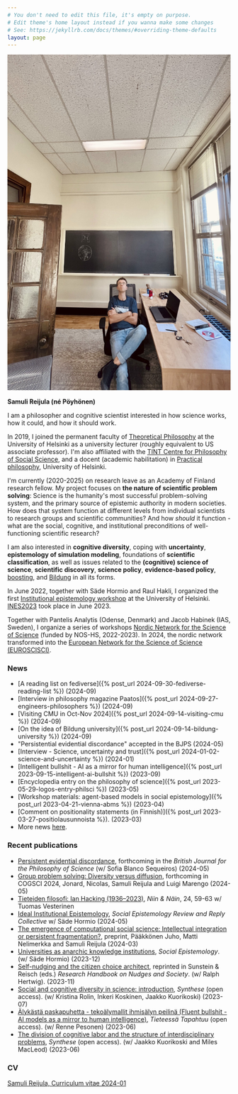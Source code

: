 ```yaml
---
# You don't need to edit this file, it's empty on purpose.
# Edit theme's home layout instead if you wanna make some changes
# See: https://jekyllrb.com/docs/themes/#overriding-theme-defaults
layout: page
---
```

<img class="pull-right" src="/assets/reijula-2024-10.jpg"  alt="Samuli Reijula staring at the ceiling" title="Samuli Reijula staring at the ceiling"/>

**Samuli Reijula (né Pöyhönen)**

I am a philosopher and cognitive scientist interested in how science works, how it could, and how it should work.

In 2019, I joined the permanent faculty of <a href="https://www.helsinki.fi/en/faculty-of-arts/research/disciplines/philosophy-history-and-art/philosophy" target="_blank">Theoretical Philosophy</a> at the University of Helsinki as a university lecturer (roughly equivalent to US associate professor). I'm also affiliated with the <a href="http://www.helsinki.fi/tint/" target="_blank">TINT Centre for Philosophy of Social Science</a>, and a docent (academic habilitation) in <a href="https://www.helsinki.fi/en/faculty-social-sciences/research/disciplines-and-research-centres/practical-philosophy" target="_blank">Practical philosophy</a>, University of Helsinki.

I'm currently (2020-2025) on research leave as an Academy of Finland research fellow. My project focuses on **the nature of scientific problem solving**: Science is the humanity's most successful problem-solving system, and the primary source of epistemic authority in modern societies. How does that system function at different levels from individual scientists to research groups and scientific communities? And how *should* it function - what are the social, cognitive, and institutional preconditions of well-functioning scientific research?

I am also interested in **cognitive diversity**, coping with **uncertainty**, **epistemology of simulation modeling**, foundations of **scientific classification**, as well as issues related to the **(cognitive) science of science**, **scientific discovery**, **science policy**, **evidence-based policy**, <a href="https://www.scienceofboosting.org/" target="_blank">boosting</a>, and <a href="https://en.wikipedia.org/wiki/Bildung" target="_blank">Bildung</a> in all its forms.

In June 2022, together with Säde Hormio and Raul Hakli, I organized the first <a href="https://blogs.helsinki.fi/institutional-epistemology/" target="_blank">Institutional epistemology workshop</a> at the University of Helsinki. <a href="https://www.institutionalepistemology.net" target="_blank">INES2023</a> took place in June 2023.

Together with Pantelis Analytis (Odense, Denmark) and Jacob Habinek (IAS, Sweden), I organize a series of workshops <a href="https://www.nordicscisci.net" target="_blank">Nordic Network for the Science of Science</a> (funded by NOS-HS, 2022-2023). In 2024, the nordic network transformed into the <a href="https://www.euroscisci.net" target="_blank">European Network for the Science of Science (EUROSCISCI)</a>. 

### News
- [A reading list on fediverse]({% post_url 2024-09-30-fediverse-reading-list %}) (2024-09)
- [Interview in philosophy magazine Paatos]({% post_url 2024-09-27-engineers-philosophers %}) (2024-09)
- [Visiting CMU in Oct-Nov 2024]({% post_url 2024-09-14-visiting-cmu %}) (2024-09)
- [On the idea of Bildung university]({% post_url 2024-09-14-bildung-university %}) (2024-09)
- "Persistential evidential discordance" accepted in the BJPS (2024-05)
- [Interview - Science, uncertainty and trust]({% post_url 2024-01-02-science-and-uncertainty %}) (2024-01)
- [Intelligent bullshit - AI as a mirror for human intelligence]({% post_url 2023-09-15-intelligent-ai-bullshit %}) (2023-09)
- [Encyclopedia entry on the philosophy of science]({% post_url 2023-05-29-logos-entry-philsci %}) (2023-05)
- [Workshop materials: agent-based models in social epistemology]({% post_url 2023-04-21-vienna-abms %}) (2023-04)
- [Comment on positionality statements (in Finnish)]({% post_url 2023-03-27-positiolausunnoista %}). (2023-03)
- More news [here](log.md).

### Recent publications
- <a href="https://www.journals.uchicago.edu/doi/10.1086/731543" target="_blank">Persistent evidential discordance</a>, forthcoming in the *British Journal for the Philosophy of Science* (w/ Sofia Blanco Sequeiros) (2024-05)
- <a href="https://osf.io/preprints/psyarxiv/35w76" target="_blank">Group problem solving: Diversity versus diffusion</a>, forthcoming in COGSCI 2024, Jonard, Nicolas, Samuli Reijula and Luigi Marengo (2024-05)
- <a href="/assets/vesterinen_ja_reijula2024,ian_hacking.pdf" target="_blank">Tieteiden filosofi: Ian Hacking (1936–2023)</a>, <i>Niin & Näin</i>, 24, 59-63 w/ Tuomas Vesterinen
- <a href="https://wp.me/p1Bfg0-8Q2" target="_blank">Ideal Institutional Epistemology</a>, *Social Epistemology Review and Reply Collective* w/ Säde Hormio (2024-05)
- <a href="https://osf.io/preprints/socarxiv/g6m34" target="_blank">The emergence of computational social science: Intellectual integration or persistent fragmentation?</a>, preprint, Pääkkönen Juho, Matti Nelimerkka and Samuli Reijula (2024-03)
- <a href="<i>Social Epistemology</i>" target="_blank">Universities as anarchic knowledge institutions</a>,  *Social Epistemology*. (w/ Säde Hormio) (2023-12)
- <a href="https://osf.io/preprints/socarxiv/24dwn/" target="_blank">Self-nudging and the citizen choice architect</a>, reprinted in Sunstein & Reisch (eds.) *Research Handbook on Nudges and Society*. (w/ Ralph Hertwig). (2023-11)
- <a href="https://t.co/Ilq36gNS4p" target="_blank">Social and cognitive diversity in science: introduction</a>, *Synthese* (open access). (w/ Kristina Rolin, Inkeri Koskinen, Jaakko Kuorikoski) (2023-07)
- <a href="https://journal.fi/tt/article/view/131066/79967" target="_blank">Älykästä paskapuhetta - tekoälymallit ihmisälyn peilinä (Fluent bullshit - AI models as a mirror to human intelligence)</a>, *Tieteessä Tapahtuu* (open access). (w/ Renne Pesonen) (2023-06)
- <a href="https://doi.org/10.1007/s11229-023-04193-4" target="_blank">The division of cognitive labor and the structure of interdisciplinary problems</a>, *Synthese* (open access). (w/ Jaakko Kuorikoski and Miles MacLeod) (2023-06)


### CV

<a href="/assets/reijula_cv_2024-01.pdf" target="_blank">Samuli Reijula, Curriculum vitae 2024-01</a>
